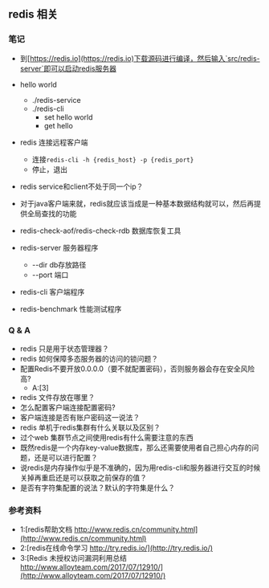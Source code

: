 ## redis 相关

### 笔记
+ 到[https://redis.io](https://redis.io)下载源码进行编译，然后输入`src/redis-server`即可以启动redis服务器
+ hello world 
   + ./redis-service
   + ./redis-cli
      + set hello world
      + get hello 
   
+ redis 连接远程客户端
    + 连接`redis-cli -h {redis_host} -p {redis_port}`
    + 停止，退出

+ redis service和client不处于同一个ip？

+ 对于java客户端来就，redis就应该当成是一种基本数据结构就可以，然后再提供全局查找的功能
+ redis-check-aof/redis-check-rdb 数据库恢复工具
+ redis-server 服务器程序
   + --dir db存放路径
   + --port 端口
+ redis-cli 客户端程序
+ redis-benchmark 性能测试程序



### Q & A
+ redis 只是用于状态管理器？
+ redis 如何保障多态服务器的访问的锁问题？
+ 配置Redis不要开放0.0.0.0（要不就配置密码），否则服务器会存在安全风险高?
   + A:[3]
+ redis 文件存放在哪里？
+ 怎么配置客户端连接配置密码?
+ 客户端连接是否有账户密码这一说法？
+ redis 单机于redis集群有什么关联以及区别？
+ 过个web 集群节点之间使用redis有什么需要注意的东西
+ 既然redis是一个内存key-value数据库，那么还需要使用者自己担心内存的问题，还是可以进行配置？
+ 说redis是内存操作似乎是不准确的，因为用redis-cli和服务器进行交互的时候关掉再重启还是可以获取之前保存的值？
+ 是否有字符集配置的说法？默认的字符集是什么？


### 参考资料
+ 1:[redis帮助文档 http://www.redis.cn/community.html](http://www.redis.cn/community.html)
+ 2:[redis在线命令学习 http://try.redis.io/](http://try.redis.io/)
+ 3:[Redis 未授权访问漏洞利用总结 http://www.alloyteam.com/2017/07/12910/](http://www.alloyteam.com/2017/07/12910/)